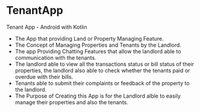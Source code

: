 # TenantApp
Tenant App - Android with Kotlin
- The App that providing Land or Property Managing Feature.
- The Concept of Managing Properties and Tenants by the Landlord.
- The app Providing Chatting Features that allow the landlord able to communication with the tenants.
- The landlord able to view all the transactions status or bill status of their properties, the landlord also able to check whether the tenants paid or overdue
with their bills.
- Tenants able to submit their complaints or feedback of the property to the landlord.
- The Purpose of Creating this App is for the Landlord alble to easily manage their properties and also the tenants.


